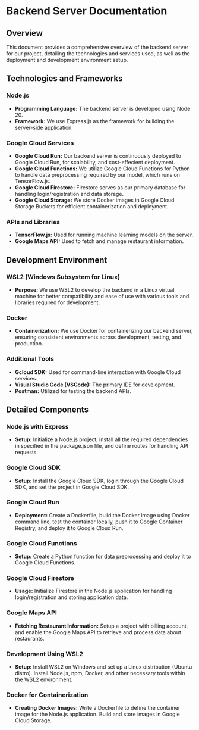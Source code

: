 # Backend Server Documentation

## Overview

This document provides a comprehensive overview of the backend server for our project, detailing the technologies and services used, as well as the deployment and development environment setup.

## Technologies and Frameworks

### Node.js
- **Programming Language:** The backend server is developed using Node 20.
- **Framework:** We use Express.js as the framework for building the server-side application.

### Google Cloud Services
- **Google Cloud Run:** Our backend server is continuously deployed to Google Cloud Run, for scalability, and cost-effecient deployment.
- **Google Cloud Functions:** We utilize Google Cloud Functions for Python to handle data preprocessing required by our model, which runs on TensorFlow.js.
- **Google Cloud Firestore:** Firestore serves as our primary database for handling login/registration and data storage.
- **Google Cloud Storage:** We store Docker images in Google Cloud Storage Buckets for efficient containerization and deployment.

### APIs and Libraries
- **TensorFlow.js:** Used for running machine learning models on the server.
- **Google Maps API:** Used to fetch and manage restaurant information.

## Development Environment

### WSL2 (Windows Subsystem for Linux)
- **Purpose:** We use WSL2 to develop the backend in a Linux virtual machine for better compatibility and ease of use with various tools and libraries required for development.

### Docker
- **Containerization:** We use Docker for containerizing our backend server, ensuring consistent environments across development, testing, and production.

### Additional Tools
- **Gcloud SDK:** Used for command-line interaction with Google Cloud services.
- **Visual Studio Code (VSCode):** The primary IDE for development.
- **Postman:** Utilized for testing the backend APIs.

## Detailed Components

### Node.js with Express
- **Setup:** Initialize a Node.js project, install all the required dependencies in specified in the package.json file, and define routes for handling API requests.

### Google Cloud SDK
- **Setup:** Install the Google Cloud SDK, login through the Google Cloud SDK, and set the project in Google Cloud SDK.

### Google Cloud Run
- **Deployment:** Create a Dockerfile, build the Docker image using Docker command line, test the container locally, push it to Google Container Registry, and deploy it to Google Cloud Run.

### Google Cloud Functions
- **Setup:** Create a Python function for data preprocessing and deploy it to Google Cloud Functions.

### Google Cloud Firestore
- **Usage:** Initialize Firestore in the Node.js application for handling login/registration and storing application data.

### Google Maps API
- **Fetching Restaurant Information:** Setup a project with billing account, and enable the Google Maps API to retrieve and process data about restaurants.

### Development Using WSL2
- **Setup:** Install WSL2 on Windows and set up a Linux distribution (Ubuntu distro). Install Node.js, npm, Docker, and other necessary tools within the WSL2 environment.

### Docker for Containerization
- **Creating Docker Images:** Write a Dockerfile to define the container image for the Node.js application. Build and store images in Google Cloud Storage.
